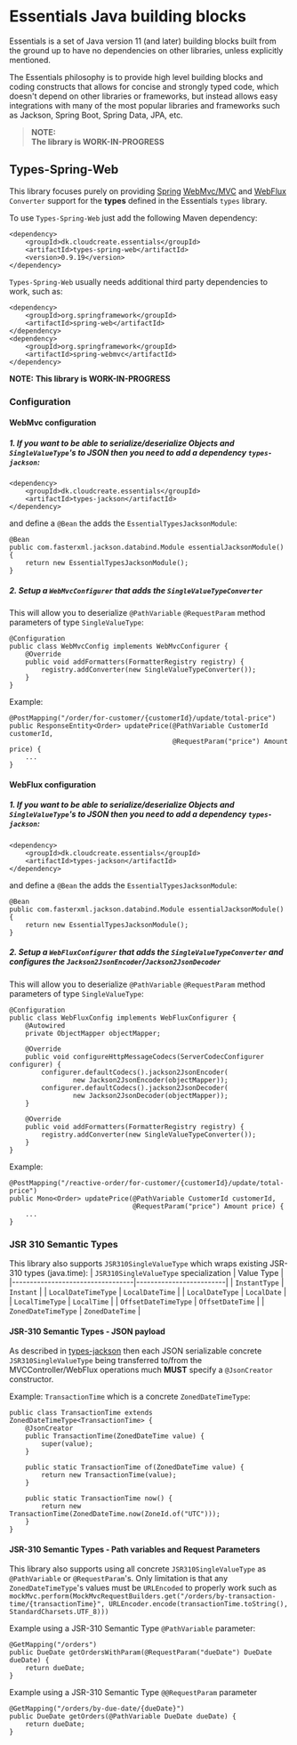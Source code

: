 # Essentials Java building blocks

Essentials is a set of Java version 11 (and later) building blocks built from the ground up to have no dependencies
on other libraries, unless explicitly mentioned.

The Essentials philosophy is to provide high level building blocks and coding constructs that allows for concise and
strongly typed code, which doesn't depend on other libraries or frameworks, but instead allows easy integrations with
many of the most popular libraries and frameworks such as Jackson, Spring Boot, Spring Data, JPA, etc.

> **NOTE:**  
> **The library is WORK-IN-PROGRESS**

## Types-Spring-Web

This library focuses purely on providing [Spring](https://spring.io/projects/spring-framework) [WebMvc/MVC](https://docs.spring.io/spring-framework/docs/current/reference/html/web.html#spring-web)
and [WebFlux](https://docs.spring.io/spring-framework/docs/current/reference/html/web-reactive.html#spring-webflux) `Converter` support for the **types** defined in the
Essentials `types` library.

To use `Types-Spring-Web` just add the following Maven dependency:
```
<dependency>
    <groupId>dk.cloudcreate.essentials</groupId>
    <artifactId>types-spring-web</artifactId>
    <version>0.9.19</version>
</dependency>
```

`Types-Spring-Web` usually needs additional third party dependencies to work, such as:
```
<dependency>
    <groupId>org.springframework</groupId>
    <artifactId>spring-web</artifactId>
</dependency>
<dependency>
    <groupId>org.springframework</groupId>
    <artifactId>spring-webmvc</artifactId>
</dependency>
```

**NOTE:**
**This library is WORK-IN-PROGRESS**

### Configuration

#### WebMvc configuration

##### 1. If you want to be able to serialize/deserialize Objects and `SingleValueType`'s to JSON then you need to add a dependency `types-jackson`:
```
<dependency>
    <groupId>dk.cloudcreate.essentials</groupId>
    <artifactId>types-jackson</artifactId>
</dependency>
```
and define a `@Bean` the adds the `EssentialTypesJacksonModule`:
```
@Bean
public com.fasterxml.jackson.databind.Module essentialJacksonModule() {
    return new EssentialTypesJacksonModule();
}
```

##### 2. Setup a `WebMvcConfigurer` that adds the `SingleValueTypeConverter`
This will allow you to deserialize `@PathVariable` `@RequestParam` method parameters of type `SingleValueType`:
```
@Configuration
public class WebMvcConfig implements WebMvcConfigurer {
    @Override
    public void addFormatters(FormatterRegistry registry) {
        registry.addConverter(new SingleValueTypeConverter());
    }
}
```

Example:
```
@PostMapping("/order/for-customer/{customerId}/update/total-price")
public ResponseEntity<Order> updatePrice(@PathVariable CustomerId customerId,
                                         @RequestParam("price") Amount price) {
    ...
}
```

#### WebFlux configuration

##### 1. If you want to be able to serialize/deserialize Objects and `SingleValueType`'s to JSON then you need to add a dependency `types-jackson`:
```
<dependency>
    <groupId>dk.cloudcreate.essentials</groupId>
    <artifactId>types-jackson</artifactId>
</dependency>
```
and define a `@Bean` the adds the `EssentialTypesJacksonModule`:
```
@Bean
public com.fasterxml.jackson.databind.Module essentialJacksonModule() {
    return new EssentialTypesJacksonModule();
}
```

##### 2. Setup a `WebFluxConfigurer` that adds the `SingleValueTypeConverter` and configures the `Jackson2JsonEncoder`/`Jackson2JsonDecoder`

This will allow you to deserialize `@PathVariable` `@RequestParam` method parameters of type `SingleValueType`:
```
@Configuration
public class WebFluxConfig implements WebFluxConfigurer {
    @Autowired
    private ObjectMapper objectMapper;

    @Override
    public void configureHttpMessageCodecs(ServerCodecConfigurer configurer) {
        configurer.defaultCodecs().jackson2JsonEncoder(
                new Jackson2JsonEncoder(objectMapper));
        configurer.defaultCodecs().jackson2JsonDecoder(
                new Jackson2JsonDecoder(objectMapper));
    }
    
    @Override
    public void addFormatters(FormatterRegistry registry) {
        registry.addConverter(new SingleValueTypeConverter());
    }
}
```

Example:
```
@PostMapping("/reactive-order/for-customer/{customerId}/update/total-price")
public Mono<Order> updatePrice(@PathVariable CustomerId customerId,
                               @RequestParam("price") Amount price) {
    ...
}
```

### JSR 310 Semantic Types

This library also supports `JSR310SingleValueType` which wraps existing JSR-310 types (java.time):
| `JSR310SingleValueType` specialization | Value Type |
|----------------------------------|-------------------------|
| `InstantType`                    | `Instant`               |
| `LocalDateTimeType`              | `LocalDateTime`         |
| `LocalDateType`                  | `LocalDate`             |
| `LocalTimeType`                  | `LocalTime`             |
| `OffsetDateTimeType`             | `OffsetDateTime`        |
| `ZonedDateTimeType`              | `ZonedDateTime`         |

#### JSR-310 Semantic Types - JSON payload 
As described in [types-jackson](../types-jackson/README.md) then each JSON serializable concrete `JSR310SingleValueType` being transferred to/from the
MVCController/WebFlux operations much  **MUST** specify a `@JsonCreator` constructor.  

Example: `TransactionTime` which is a concrete `ZonedDateTimeType`:
```
public class TransactionTime extends ZonedDateTimeType<TransactionTime> {
    @JsonCreator
    public TransactionTime(ZonedDateTime value) {
        super(value);
    }

    public static TransactionTime of(ZonedDateTime value) {
        return new TransactionTime(value);
    }

    public static TransactionTime now() {
        return new TransactionTime(ZonedDateTime.now(ZoneId.of("UTC")));
    }
}
```

#### JSR-310 Semantic Types - Path variables and Request Parameters

This library also supports using all concrete `JSR310SingleValueType` as `@PathVariable` or `@RequestParam`'s.
Only limitation is that any `ZonedDateTimeType`'s values must be `URLEncoded` to properly work such as `mockMvc.perform(MockMvcRequestBuilders.get("/orders/by-transaction-time/{transactionTime}", URLEncoder.encode(transactionTime.toString(), StandardCharsets.UTF_8)))`

Example using a JSR-310 Semantic Type `@PathVariable` parameter:
```
@GetMapping("/orders")
public DueDate getOrdersWithParam(@RequestParam("dueDate") DueDate dueDate) {
    return dueDate;
}
```

Example using a JSR-310 Semantic Type `@@RequestParam` parameter
```
@GetMapping("/orders/by-due-date/{dueDate}")
public DueDate getOrders(@PathVariable DueDate dueDate) {
    return dueDate;
}
```